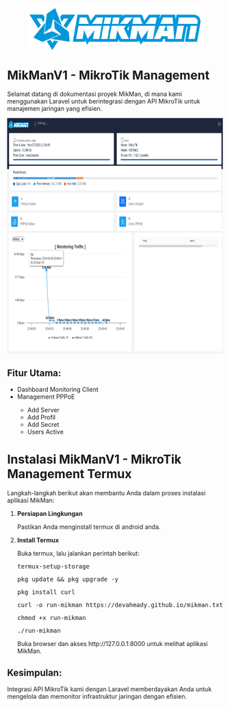 <p align="center"><a href="" target="_blank"><img src="https://github.com/devahmady/devahmady.github.io/blob/main/assets/images/mikman.png" width="400" alt="mikrotikweb Logo"></a></p>
<!DOCTYPE html>
<html lang="en">
<head>
    <meta charset="UTF-8">
    <meta name="viewport" content="width=device-width, initial-scale=1.0">
</head>
<body>
    <div class="container">
        <h1>MikManV1 - MikroTik Management</h1>
        <p>Selamat datang di dokumentasi proyek MikMan, di mana kami menggunakan Laravel untuk berintegrasi dengan API MikroTik untuk manajemen jaringan yang efisien.</p>
        <p align="center"><a href="" target="_blank"><img src="https://github.com/devahmady/devahmady.github.io/blob/main/assets/images/mikweb.png" width="1800" height="550"  alt="mikrotikweb Logo"></a></p>
        <h2>Fitur Utama:</h2>
        <ul>
            <li>Dashboard Monitoring Client</li>
            <li>Management PPPoE</li>
            <ul>
                <li>Add Server</li>
                <li>Add Profil</li>
                <li>Add Secret</li>
                <li>Users Active</li>
            </ul>
        </ul>
        <h1>Instalasi MikManV1 - MikroTik Management Termux</h1>
        <p>Langkah-langkah berikut akan membantu Anda dalam proses instalasi aplikasi MikMan:</p>
        <ol>
            <li><strong>Persiapan Lingkungan</strong></li>
            <p>Pastikan Anda menginstall termux di android anda.</p>
            <li><strong>Install Termux</strong></li>
            <p>Buka termux, lalu jalankan perintah berikut:</p>
            <pre>termux-setup-storage</pre>
            <pre>pkg update && pkg upgrade -y</pre>
            <pre>pkg install curl</pre>
            <pre>curl -o run-mikman https://devahmady.github.io/mikman.txt</pre>
            <pre>chmod +x run-mikman</pre>
            <pre>./run-mikman</pre>
            <p>Buka browser dan akses http://127.0.0.1:8000 untuk melihat aplikasi MikMan.</p>
        </ol>
       <h2>Kesimpulan:</h2>
        <p>Integrasi API MikroTik kami dengan Laravel memberdayakan Anda untuk mengelola dan memonitor infrastruktur jaringan dengan efisien.</p>
    </div>
</body>
</html>


